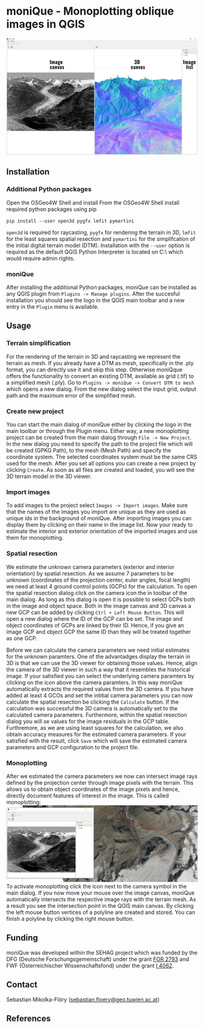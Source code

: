 # moniQue - Monoplotting oblique images in QGIS

![moniQue - Main dialog](./moniQue/doc/main_dialog.jpg)

## Installation
### Additional Python packages
Open the OSGeo4W Shell and install From the OSGeo4W Shell install required python packages using pip  

    pip install --user open3d pygfx lmfit pymartini

`open3d` is required for raycasting, `pygfx` for rendering the terrain in 3D, `lmfit` for the least squares spatial resection and `pymartini` for the simplifcation of the initial digital terrain model (DTM). Installation with the `--user` option is required as the default QGIS Python Interpreter is located on C:\ which would require admin rights.  

### moniQue
After installing the additional Python packages, moniQue can be installed as any QGIS plugin from `Plugins -> Manage plugins`. After the succesful installation you should see the logo in the QGIS main toolbar and a new entry in the `Plugin` menu is available.

## Usage
### Terrain simplification
For the rendering of the terrain in 3D and raycasting we represent the terrain as mesh. If you already have a DTM as mesh, specifically in the .ply format, you can directly use it and skip this step. Otherwise moniQque offers the functionality to convert an existing DTM, available as grid (.tif) to a simplified mesh (.ply). Go to `Plugins -> moniQue -> Convert DTM to mesh` which opens a new dialog. From the new dialog select the input grid, output path and the maximum error of the simplified mesh.

### Create new project
You can start the main dialog of moniQue either by clicking the logo in the main toolbar or through the Plugin menu. Either way, a new monoplotting project can be created from the main dialog through `File -> New Project`. In the new dialog you need to specify the path to the project file which will be created (GPKG Path), to the mesh (Mesh Path) and specify the coordinate system. The selected coordinates system must be the same CRS used for the mesh. After you set all options you can create a new project by clicking `Create`. As soon as all files are created and loaded, you will see the 3D terrain model in the 3D viewer.

### Import images
To add images to the project select `Images -> Import images`. Make sure that the names of the images you import are unique as they are used as unique ids in the background of moniQue. After importing images you can display them by clicking on their name in the image list. Now your ready to estimate the interior and exterior orientation of the imported images and use them for monoplotting.

### Spatial resection
We estimate the unknown camera parameters (exterior and interior orientation) by spatial resection. As we assume 7 parameters to be unknown (coordinates of the projection center, euler angles, focal length) we need at least 4 ground control points (GCPs) for the calculation. To open the spatial resection dialog click on the camera icon the in toolbar of the main dialog. As long as this dialog is open it is possible to select GCPs both in the image and object space. Both in the image canvas and 3D canvas a new GCP can be added by clicking `Ctrl + Left Mouse Button`. This will open a new dialog where the ID of the GCP can be set. The image and object coordinates of GCPs are linked by their ID. Hence, if you give an image GCP and object GCP the same ID than they will be treated together as one GCP. 

Before we can calculate the camera parameters we need initial estimates for the unknown paramters. One of the advantadges display the terrain in 3D is that we can use the 3D viewer for obtaining those values. Hence, align the camera of the 3D viewer in such a way that it resembles the historical image. If your satisfied you can select the underlying camera paramters by clicking on the icon above the camera paramters. In this way moniQue automatically extracts the required values from the 3D camera. If you have added at least 4 GCOs and set the intitial camera parameters you can now calculate the spatial resection be clicking the `Calculate` button. If the calculation was successful the 3D camera is automatically set to the calculated camera parameters. Furthermore, within the spatial resection dialog you will se values for the image residuals in the GCP table. Furthremore, as we are using least squares for the calculation, we also obtain accuracy measures for the estimated camera parameters. If your satisfied with the result, click `Save` which will save the estimated camera parameters and GCP configuration to the project file.

### Monoplotting
After we estimated the camera parameters we now can intersect image rays defined by the projection center through image pixels with the terrain. This allows us to obtain object coordinates of the image pixels and hence, directly document features of interest in the image. This is called monoplotting:
![moniQue - Main dialog](./moniQue/doc/monoplot.gif)
To activate monoplotting click the icon next to the camera symbol in the main dialog. If you now move your mouse over the image canvas, moniQue automatically intersects the respective image rays with the terrain mesh. As a result you see the intersection point in the QGIS main canvas. By clicking the left mouse button vertices of a polyline are created and stored. You can finish a polyline by clicking the right mouse button.

## Funding
moniQue was developed within the SEHAG project which was funded by the DFG (Deutsche Forschungsgemeinschaft) under the grant [FOR 2793](https://gepris.dfg.de/gepris/projekt/394200609) and FWF (Österreichischer Wissenschaftsfond) under the grant [I 4062](https://www.fwf.ac.at/forschungsradar/10.55776/I4062).

## Contact
Sebastian Mikolka-Flöry (sebastian.floery@geo.tuwien.ac.at)

## References
